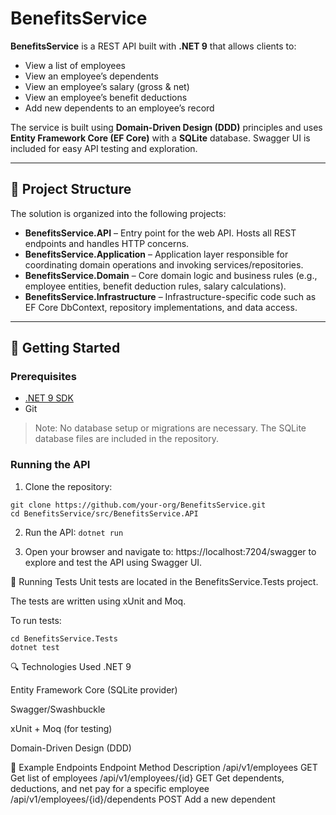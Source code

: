 ﻿# BenefitsService

**BenefitsService** is a REST API built with **.NET 9** that allows clients to:

- View a list of employees
- View an employee’s dependents
- View an employee’s salary (gross & net)
- View an employee’s benefit deductions
- Add new dependents to an employee’s record

The service is built using **Domain-Driven Design (DDD)** principles and uses **Entity Framework Core (EF Core)** with a **SQLite** database. Swagger UI is included for easy API testing and exploration.

---

## 🧱 Project Structure

The solution is organized into the following projects:

- **BenefitsService.API** – Entry point for the web API. Hosts all REST endpoints and handles HTTP concerns.
- **BenefitsService.Application** – Application layer responsible for coordinating domain operations and invoking services/repositories.
- **BenefitsService.Domain** – Core domain logic and business rules (e.g., employee entities, benefit deduction rules, salary calculations).
- **BenefitsService.Infrastructure** – Infrastructure-specific code such as EF Core DbContext, repository implementations, and data access.

---

## 🚀 Getting Started

### Prerequisites

- [.NET 9 SDK](https://dotnet.microsoft.com/)
- Git

> Note: No database setup or migrations are necessary. The SQLite database files are included in the repository.

### Running the API

1. Clone the repository:
```
git clone https://github.com/your-org/BenefitsService.git
cd BenefitsService/src/BenefitsService.API
```

2. Run the API:
`dotnet run`

3. Open your browser and navigate to:
https://localhost:7204/swagger to explore and test the API using Swagger UI.

🧪 Running Tests
Unit tests are located in the BenefitsService.Tests project.

The tests are written using xUnit and Moq.

To run tests:
```
cd BenefitsService.Tests
dotnet test
```

🔍 Technologies Used
.NET 9

Entity Framework Core (SQLite provider)

Swagger/Swashbuckle

xUnit + Moq (for testing)

Domain-Driven Design (DDD)

📂 Example Endpoints
Endpoint	Method	Description
/api/v1/employees	GET	Get list of employees
/api/v1/employees/{id}	GET	Get dependents, deductions, and net pay for a specific employee
/api/v1/employees/{id}/dependents	POST	Add a new dependent

